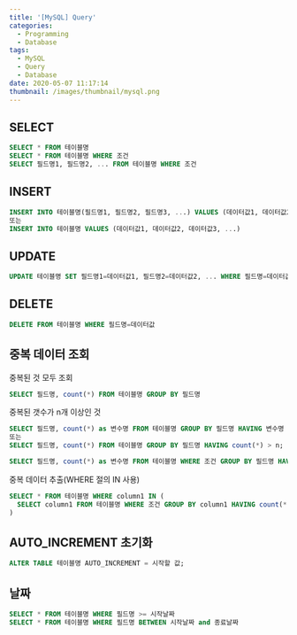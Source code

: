 ```yaml
---
title: '[MySQL] Query'
categories:
  - Programming
  - Database
tags:
  - MySQL
  - Query
  - Database
date: 2020-05-07 11:17:14
thumbnail: /images/thumbnail/mysql.png
---
```


## SELECT

```sql
SELECT * FROM 테이블명
SELECT * FROM 테이블명 WHERE 조건
SELECT 필드명1, 필드명2, ... FROM 테이블명 WHERE 조건
```

## INSERT

```sql
INSERT INTO 테이블명(필드명1, 필드명2, 필드명3, ...) VALUES (데이터값1, 데이터값2, 데이터값3, ...)
또는
INSERT INTO 테이블명 VALUES (데이터값1, 데이터값2, 데이터값3, ...)
```

## UPDATE

```sql
UPDATE 테이블명 SET 필드명1=데이터값1, 필드명2=데이터값2, ... WHERE 필드명=데이터값
```

## DELETE

```sql
DELETE FROM 테이블명 WHERE 필드명=데이터값
```

## 중복 데이터 조회

중복된 것 모두 조회

```sql
SELECT 필드명, count(*) FROM 테이블명 GROUP BY 필드명
```

중복된 갯수가 n개 이상인 것

```sql
SELECT 필드명, count(*) as 변수명 FROM 테이블명 GROUP BY 필드명 HAVING 변수명 > n;
또는
SELECT 필드명, count(*) FROM 테이블명 GROUP BY 필드명 HAVING count(*) > n;

SELECT 필드명, count(*) as 변수명 FROM 테이블명 WHERE 조건 GROUP BY 필드명 HAVING 변수명 > n;
```

중복 데이터 추출(WHERE 절의 IN 사용)

```sql
SELECT * FROM 테이블명 WHERE column1 IN (
  SELECT column1 FROM 테이블명 WHERE 조건 GROUP BY column1 HAVING count(*) > 1
)
```

## AUTO_INCREMENT 초기화

```sql
ALTER TABLE 테이블명 AUTO_INCREMENT = 시작할 값;
```

## 날짜

```sql
SELECT * FROM 테이블명 WHERE 필드명 >= 시작날짜
SELECT * FROM 테이블명 WHERE 필드명 BETWEEN 시작날짜 and 종료날짜
```

